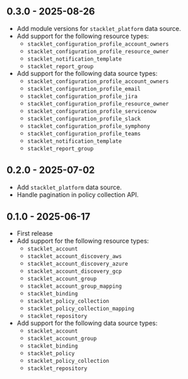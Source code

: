 ## 0.3.0 - 2025-08-26

- Add module versions for `stacklet_platform` data source.
- Add support for the following resource types:
  * `stacklet_configuration_profile_account_owners`
  * `stacklet_configuration_profile_resource_owner`
  * `stacklet_notification_template`
  * `stacklet_report_group`
- Add support for the following data source types:
  * `stacklet_configuration_profile_account_owners`
  * `stacklet_configuration_profile_email`
  * `stacklet_configuration_profile_jira`
  * `stacklet_configuration_profile_resource_owner`
  * `stacklet_configuration_profile_servicenow`
  * `stacklet_configuration_profile_slack`
  * `stacklet_configuration_profile_symphony`
  * `stacklet_configuration_profile_teams`
  * `stacklet_notification_template`
  * `stacklet_report_group`

## 0.2.0 - 2025-07-02

- Add `stacklet_platform` data source.
- Handle pagination in policy collection API.


## 0.1.0 - 2025-06-17

- First release
- Add support for the following resource types:
  * `stacklet_account`
  * `stacklet_account_discovery_aws`
  * `stacklet_account_discovery_azure`
  * `stacklet_account_discovery_gcp`
  * `stacklet_account_group`
  * `stacklet_account_group_mapping`
  * `stacklet_binding`
  * `stacklet_policy_collection`
  * `stacklet_policy_collection_mapping`
  * `stacklet_repository`
- Add support for the following data source types:
  * `stacklet_account`
  * `stacklet_account_group`
  * `stacklet_binding`
  * `stacklet_policy`
  * `stacklet_policy_collection`
  * `stacklet_repository`
